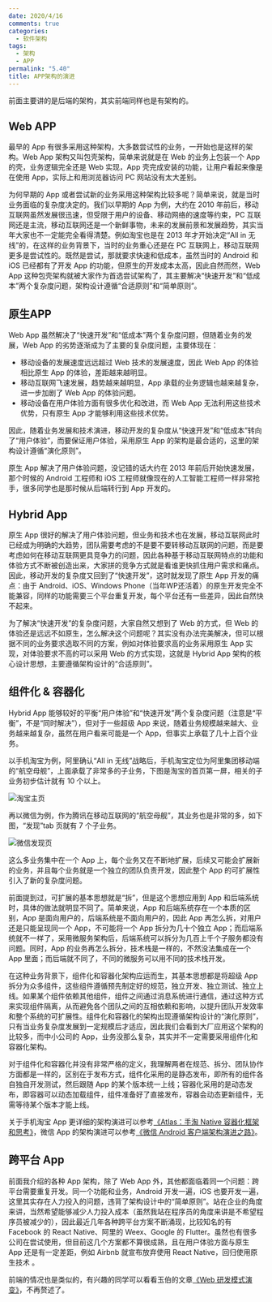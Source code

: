 ```yaml
---
date: 2020/4/16
comments: true
categories:
  - 软件架构
tags:
  - 架构
  - APP
permalink: "5.40"
title: APP架构的演进
---
```

前面主要讲的是后端的架构，其实前端同样也是有架构的。

## Web APP

最早的 App 有很多采用这种架构，大多数尝试性的业务，一开始也是这样的架构。Web App 架构又叫包壳架构，简单来说就是在 Web 的业务上包装一个 App 的壳，业务逻辑完全还是 Web 实现，App 壳完成安装的功能，让用户看起来像是在使用 App，实际上和用浏览器访问 PC 网站没有太大差别。

为何早期的 App 或者尝试新的业务采用这种架构比较多呢？简单来说，就是当时业务面临的复杂度决定的。我们以早期的 App 为例，大约在 2010 年前后，移动互联网虽然发展很迅速，但受限于用户的设备、移动网络的速度等约束，PC 互联网还是主流，移动互联网还是一个新鲜事物，未来的发展前景和发展趋势，其实当年大家也不一定能完全看得清楚。例如淘宝也是在 2013 年才开始决定“All in 无线”的，在这样的业务背景下，当时的业务重心还是在 PC 互联网上，移动互联网更多是尝试性的。既然是尝试，那就要求快速和低成本，虽然当时的 Android 和 iOS 已经都有了开发 App 的功能，但原生的开发成本太高，因此自然而然，Web App 这种包壳架构就被大家作为首选尝试架构了，其主要解决“快速开发”和“低成本”两个复杂度问题，架构设计遵循“合适原则”和“简单原则”。

## 原生APP

Web App 虽然解决了“快速开发”和“低成本”两个复杂度问题，但随着业务的发展，Web App 的劣势逐渐成为了主要的复杂度问题，主要体现在：

* 移动设备的发展速度远远超过 Web 技术的发展速度，因此 Web App 的体验相比原生 App 的体验，差距越来越明显。
* 移动互联网飞速发展，趋势越来越明显，App 承载的业务逻辑也越来越复杂，进一步加剧了 Web App 的体验问题。
* 移动设备在用户体验方面有很多优化和改进，而 Web App 无法利用这些技术优势，只有原生 App 才能够利用这些技术优势。

因此，随着业务发展和技术演进，移动开发的复杂度从“快速开发”和“低成本”转向了“用户体验”，而要保证用户体验，采用原生 App 的架构是最合适的，这里的架构设计遵循“演化原则”。

原生 App 解决了用户体验问题，没记错的话大约在 2013 年前后开始快速发展，那个时候的 Android 工程师和 iOS 工程师就像现在的人工智能工程师一样非常抢手，很多同学也是那时候从后端转行到 App 开发的。

## Hybrid App

原生 App 很好的解决了用户体验问题，但业务和技术也在发展，移动互联网此时已经成为明确的大趋势，团队需要考虑的不是要不要转移动互联网的问题，而是要考虑如何在移动互联网更具竞争力的问题，因此各种基于移动互联网特点的功能和体验方式不断被创造出来，大家拼的竞争方式就是看谁更快抓住用户需求和痛点。因此，移动开发的复杂度又回到了“快速开发”，这时就发现了原生 App 开发的痛点：由于 Android、iOS、Windows Phone（当年WP还活着）的原生开发完全不能兼容，同样的功能需要三个平台重复开发，每个平台还有一些差异，因此自然快不起来。

为了解决“快速开发”的复杂度问题，大家自然又想到了 Web 的方式，但 Web 的体验还是远远不如原生，怎么解决这个问题呢？其实没有办法完美解决，但可以根据不同的业务要求选取不同的方案，例如对体验要求高的业务采用原生 App 实现，对体验要求不高的可以采用 Web 的方式实现，这就是 Hybrid App 架构的核心设计思想，主要遵循架构设计的“合适原则”。

## 组件化 & 容器化

Hybrid App 能够较好的平衡“用户体验”和“快速开发”两个复杂度问题（注意是“平衡”，不是“同时解决”），但对于一些超级 App 来说，随着业务规模越来越大、业务越来越复杂，虽然在用户看来可能是一个 App，但事实上承载了几十上百个业务。

以手机淘宝为例，阿里确认“All in 无线”战略后，手机淘宝定位为阿里集团移动端的“航空母舰”，上面承载了非常多的子业务，下图是淘宝的首页第一屏，相关的子业务初步估计就有 10 个以上。

![淘宝主页](https://pic.downk.cc/item/5e89e4b8504f4bcb04261a32.jpg)

再以微信为例，作为腾讯在移动互联网的“航空母舰”，其业务也是非常的多，如下图，“发现”tab 页就有 7 个子业务。

![微信发现页](https://pic.downk.cc/item/5e89e4e5504f4bcb04265582.jpg)

这么多业务集中在一个 App 上，每个业务又在不断地扩展，后续又可能会扩展新的业务，并且每个业务就是一个独立的团队负责开发，因此整个 App 的可扩展性引入了新的复杂度问题。

前面提到过，可扩展的基本思想就是“拆”，但是这个思想应用到 App 和后端系统时，具体的做法就明显不同了。简单来说，App 和后端系统存在一个本质的区别，App 是面向用户的，后端系统是不面向用户的，因此 App 再怎么拆，对用户还是只能呈现同一个 App，不可能将一个 App 拆分为几十个独立 App；而后端系统就不一样了，采用微服务架构后，后端系统可以拆分为几百上千个子服务都没有问题。同时，App 的业务再怎么拆分，技术栈是一样的，不然没法集成在一个 App 里面；而后端就不同了，不同的微服务可以用不同的技术栈开发。

在这种业务背景下，组件化和容器化架构应运而生，其基本思想都是将超级 App 拆分为众多组件，这些组件遵循预先制定好的规范，独立开发、独立测试、独立上线。如果某个组件依赖其他组件，组件之间通过消息系统进行通信，通过这种方式来实现组件隔离，从而避免各个团队之间的互相依赖和影响，以提升团队开发效率和整个系统的可扩展性。组件化和容器化的架构出现遵循架构设计的“演化原则”，只有当业务复杂度发展到一定规模后才适应，因此我们会看到大厂应用这个架构的比较多，而中小公司的 App，业务没那么复杂，其实并不一定需要采用组件化和容器化架构。

对于组件化和容器化并没有非常严格的定义，我理解两者在规范、拆分、团队协作方面都是一样的，区别在于发布方式，组件化采用的是静态发布，即所有的组件各自独自开发测试，然后跟随 App 的某个版本统一上线；容器化采用的是动态发布，即容器可以动态加载组件，组件准备好了直接发布，容器会动态更新组件，无需等待某个版本才能上线。

关于手机淘宝 App 更详细的架构演进可以参考[《Atlas：手淘 Native 容器化框架和思考》](https://www.infoq.cn/article/shoutao-atlas/)，微信 App 的架构演进可以参考[《微信 Android 客户端架构演进之路》](https://www.infoq.cn/article/wechat-android-app-architecture/)。

## 跨平台 App

前面我介绍的各种 App 架构，除了 Web App 外，其他都面临着同一个问题：跨平台需要重复开发。同一个功能和业务，Android 开发一遍，iOS 也要开发一遍，这里其实存在人力投入的问题，违背了架构设计中的“简单原则”。站在企业的角度来讲，当然希望能够减少人力投入成本（虽然我站在程序员的角度来讲是不希望程序员被减少的），因此最近几年各种跨平台方案不断涌现，比较知名的有 Facebook 的 React Native、阿里的 Weex、Google 的 Flutter。虽然也有很多公司在尝试使用，但目前这几个方案都不算很成熟，且在用户体验方面与原生 App 还是有一定差距，例如 Airbnb 就宣布放弃使用 React Native，回归使用原生技术
[](https://www.oschina.net/news/97276/airbnb-sunsetting-react-native)。

前端的情况也是类似的，有兴趣的同学可以看看玉伯的文章[《Web 研发模式演变》](https://github.com/lifesinger/blog/issues/184)，不再赘述了。
